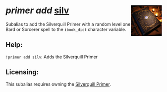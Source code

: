 <h1><i>primer add</i> <u>silv</u><img align="right" src="../../../../Images/silv.png" width="100px"></h1>

Subalias to add the Silverquill Primer with a random level one Bard or Sorcerer spell to the `ibook_dict` character variable.

## Help:
`!primer add silv`: Adds the Silverquill Primer

## Licensing:
This subalias requires owning the [Silverquill Primer](https://www.dndbeyond.com/magic-items/4239823-silverquill-primer).